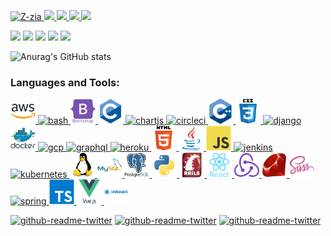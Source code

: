 <p align="left">
  <a href="https://github.com/Z-zia/Z-zia/">
    <img src="https://komarev.com/ghpvc/?username=Z-zia" alt="Z-zia" />
  </a>
  <a href="http://twitter.com/ziadon_com">
    <img height="20" src="https://img.shields.io/twitter/follow/ziadon_com?label=Twitter&logo=twitter&style=flat" />
  </a>
  <a href="https://github.com/Z-zia">
    <img height="20" src="https://img.shields.io/github/followers/Z-zia?label=follow&logo=github&style=flat" />
  </a>
  <a href="http://qiita.com/ziadon">
    <img height="20" src="https://qiita-badge.apiapi.app/s/ziadon/posts.svg" />
  </a>
  <//qiita.com/ziadon">
    <img height="20" src="https://qiita-badge.apiapi.app/s/ziadon/contributions.svg" />
  </a>
</p>

<!--
[![Readme Card](https://github-readme-stats.vercel.app/api/pin/?username=Z-zia&repo=daisyUI_practice)](https://github.com/Z-zia/daisyUI_practice)
[![Readme Card](https://github-readme-stats.vercel.app/api/pin/?username=Z-zia&repo=GraphQL_for_Rails)](https://github.com/Z-zia/GraphQL_for_Rails)
[![Readme Card](https://github-readme-stats.vercel.app/api/pin/?username=Z-zia&repo=imakara-nanisuru)](https://github.com/Z-zia/imakara-nanisuru)
[![Readme Card](https://github-readme-stats.vercel.app/api/pin/?username=Z-zia&repo=react-tutorial)](https://github.com/Z-zia/react-tutorial)
-->

<!--
[![Top Langs](https://github-readme-stats.vercel.app/api/top-langs/?username=Z-zia)](https://github.com/Z-zia/github-readme-stats)
-->
  
![](http://github-profile-summary-cards.vercel.app/api/cards/profile-details?username=Z-zia&theme=github_dark)
![](http://github-profile-summary-cards.vercel.app/api/cards/repos-per-language?username=Z-zia&theme=github_dark)
![](http://github-profile-summary-cards.vercel.app/api/cards/most-commit-language?username=Z-zia&theme=github_dark)
![](http://github-profile-summary-cards.vercel.app/api/cards/stats?username=Z-zia&theme=github_dark)
![](http://github-profile-summary-cards.vercel.app/api/cards/productive-time?username=Z-zia&theme=github_dark&utcOffset=8)

![Anurag's GitHub stats](https://github-readme-stats.vercel.app/api?username=Z-zia&show_icons=true&theme=radical)


<h3 align="left">Languages and Tools:</h3>
<p align="left"> <a href="https://aws.amazon.com" target="_blank" rel="noreferrer"> <img src="https://raw.githubusercontent.com/devicons/devicon/master/icons/amazonwebservices/amazonwebservices-original-wordmark.svg" alt="aws" width="40" height="40"/> </a> <a href="https://www.gnu.org/software/bash/" target="_blank" rel="noreferrer"> <img src="https://www.vectorlogo.zone/logos/gnu_bash/gnu_bash-icon.svg" alt="bash" width="40" height="40"/> </a> <a href="https://getbootstrap.com" target="_blank" rel="noreferrer"> <img src="https://raw.githubusercontent.com/devicons/devicon/master/icons/bootstrap/bootstrap-plain-wordmark.svg" alt="bootstrap" width="40" height="40"/> </a> <a href="https://www.cprogramming.com/" target="_blank" rel="noreferrer"> <img src="https://raw.githubusercontent.com/devicons/devicon/master/icons/c/c-original.svg" alt="c" width="40" height="40"/> </a> <a href="https://www.chartjs.org" target="_blank" rel="noreferrer"> <img src="https://www.chartjs.org/media/logo-title.svg" alt="chartjs" width="40" height="40"/> </a> <a href="https://circleci.com" target="_blank" rel="noreferrer"> <img src="https://www.vectorlogo.zone/logos/circleci/circleci-icon.svg" alt="circleci" width="40" height="40"/> </a> <a href="https://www.w3schools.com/cpp/" target="_blank" rel="noreferrer"> <img src="https://raw.githubusercontent.com/devicons/devicon/master/icons/cplusplus/cplusplus-original.svg" alt="cplusplus" width="40" height="40"/> </a> <a href="https://www.w3schools.com/css/" target="_blank" rel="noreferrer"> <img src="https://raw.githubusercontent.com/devicons/devicon/master/icons/css3/css3-original-wordmark.svg" alt="css3" width="40" height="40"/> </a> <a href="https://www.djangoproject.com/" target="_blank" rel="noreferrer"> <img src="https://cdn.worldvectorlogo.com/logos/django.svg" alt="django" width="40" height="40"/> </a> <a href="https://www.docker.com/" target="_blank" rel="noreferrer"> <img src="https://raw.githubusercontent.com/devicons/devicon/master/icons/docker/docker-original-wordmark.svg" alt="docker" width="40" height="40"/> </a> <a href="https://cloud.google.com" target="_blank" rel="noreferrer"> <img src="https://www.vectorlogo.zone/logos/google_cloud/google_cloud-icon.svg" alt="gcp" width="40" height="40"/> </a> <a href="https://graphql.org" target="_blank" rel="noreferrer"> <img src="https://www.vectorlogo.zone/logos/graphql/graphql-icon.svg" alt="graphql" width="40" height="40"/> </a> <a href="https://heroku.com" target="_blank" rel="noreferrer"> <img src="https://www.vectorlogo.zone/logos/heroku/heroku-icon.svg" alt="heroku" width="40" height="40"/> </a> <a href="https://www.w3.org/html/" target="_blank" rel="noreferrer"> <img src="https://raw.githubusercontent.com/devicons/devicon/master/icons/html5/html5-original-wordmark.svg" alt="html5" width="40" height="40"/> </a> <a href="https://www.java.com" target="_blank" rel="noreferrer"> <img src="https://raw.githubusercontent.com/devicons/devicon/master/icons/java/java-original.svg" alt="java" width="40" height="40"/> </a> <a href="https://developer.mozilla.org/en-US/docs/Web/JavaScript" target="_blank" rel="noreferrer"> <img src="https://raw.githubusercontent.com/devicons/devicon/master/icons/javascript/javascript-original.svg" alt="javascript" width="40" height="40"/> </a> <a href="https://www.jenkins.io" target="_blank" rel="noreferrer"> <img src="https://www.vectorlogo.zone/logos/jenkins/jenkins-icon.svg" alt="jenkins" width="40" height="40"/> </a> <a href="https://kubernetes.io" target="_blank" rel="noreferrer"> <img src="https://www.vectorlogo.zone/logos/kubernetes/kubernetes-icon.svg" alt="kubernetes" width="40" height="40"/> </a> <a href="https://www.linux.org/" target="_blank" rel="noreferrer"> <img src="https://raw.githubusercontent.com/devicons/devicon/master/icons/linux/linux-original.svg" alt="linux" width="40" height="40"/> </a> <a href="https://www.mysql.com/" target="_blank" rel="noreferrer"> <img src="https://raw.githubusercontent.com/devicons/devicon/master/icons/mysql/mysql-original-wordmark.svg" alt="mysql" width="40" height="40"/> </a> <a href="https://www.postgresql.org" target="_blank" rel="noreferrer"> <img src="https://raw.githubusercontent.com/devicons/devicon/master/icons/postgresql/postgresql-original-wordmark.svg" alt="postgresql" width="40" height="40"/> </a> <a href="https://www.python.org" target="_blank" rel="noreferrer"> <img src="https://raw.githubusercontent.com/devicons/devicon/master/icons/python/python-original.svg" alt="python" width="40" height="40"/> </a> <a href="https://rubyonrails.org" target="_blank" rel="noreferrer"> <img src="https://raw.githubusercontent.com/devicons/devicon/master/icons/rails/rails-original-wordmark.svg" alt="rails" width="40" height="40"/> </a> <a href="https://reactjs.org/" target="_blank" rel="noreferrer"> <img src="https://raw.githubusercontent.com/devicons/devicon/master/icons/react/react-original-wordmark.svg" alt="react" width="40" height="40"/> </a> <a href="https://redux.js.org" target="_blank" rel="noreferrer"> <img src="https://raw.githubusercontent.com/devicons/devicon/master/icons/redux/redux-original.svg" alt="redux" width="40" height="40"/> </a> <a href="https://www.ruby-lang.org/en/" target="_blank" rel="noreferrer"> <img src="https://raw.githubusercontent.com/devicons/devicon/master/icons/ruby/ruby-original.svg" alt="ruby" width="40" height="40"/> </a> <a href="https://sass-lang.com" target="_blank" rel="noreferrer"> <img src="https://raw.githubusercontent.com/devicons/devicon/master/icons/sass/sass-original.svg" alt="sass" width="40" height="40"/> </a> <a href="https://spring.io/" target="_blank" rel="noreferrer"> <img src="https://www.vectorlogo.zone/logos/springio/springio-icon.svg" alt="spring" width="40" height="40"/> </a> <a href="https://www.typescriptlang.org/" target="_blank" rel="noreferrer"> <img src="https://raw.githubusercontent.com/devicons/devicon/master/icons/typescript/typescript-original.svg" alt="typescript" width="40" height="40"/> </a> <a href="https://vuejs.org/" target="_blank" rel="noreferrer"> <img src="https://raw.githubusercontent.com/devicons/devicon/master/icons/vuejs/vuejs-original-wordmark.svg" alt="vuejs" width="40" height="40"/> </a> <a href="https://webpack.js.org" target="_blank" rel="noreferrer"> <img src="https://raw.githubusercontent.com/devicons/devicon/d00d0969292a6569d45b06d3f350f463a0107b0d/icons/webpack/webpack-original-wordmark.svg" alt="webpack" width="40" height="40"/> </a> </p>

[![github-readme-twitter](https://github-readme-twitter.gazf.vercel.app/api?id=ziadon_com)](https://github.com/gazf/github-readme-twitter)
[![github-readme-twitter](https://github-readme-twitter.gazf.vercel.app/api?id=awsstatusjp_all)](https://github.com/gazf/github-readme-twitter)
[![github-readme-twitter](https://github-readme-twitter.gazf.vercel.app/api?id=gcpstatusjp)](https://github.com/gazf/github-readme-twitter)

<!--
referred to

https://zenn.dev/yutakatay/articles/kirakira-github-profile
https://github-profile-summary-cards.vercel.app/demo.html
-->
